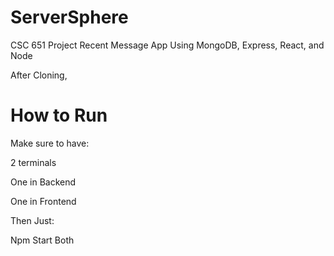 # ServerSphere
CSC 651 Project
Recent Message App 
Using MongoDB, Express, React, and Node

After Cloning,
# How to Run

Make sure to have:

  2 terminals

  One in Backend 

  One in Frontend
  
Then Just:

  Npm Start Both
    
